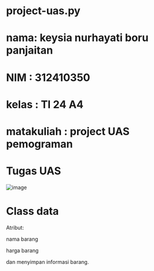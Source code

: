 # project-uas.py
# nama: keysia nurhayati boru panjaitan
# NIM : 312410350
# kelas : TI 24 A4
# matakuliah : project UAS pemograman
# Tugas UAS
![image](https://github.com/user-attachments/assets/269f6188-2a25-4a57-a36d-84180d98c1f1)
# Class data
   Atribut:
   
   nama barang
   
   harga barang
   
   dan menyimpan informasi barang.
